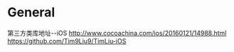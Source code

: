 # General

第三方类库地址--iOS
http://www.cocoachina.com/ios/20160121/14988.html
https://github.com/Tim9Liu9/TimLiu-iOS